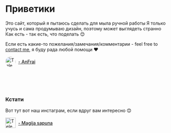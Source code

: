 # Приветики

Это сайт, который я пытаюсь сделать для мыла ручной работы
Я только учусь и сама продумываю дизайн, поэтому может выглядеть странно
Как есть - так есть, что поделать 😊

Если есть какие-то пожелания/замечания/комментарии - feel free to<a href="https://t.me/AnFrai"> contact me,</a> я буду рада любой помощи ❤️

<a href="https://t.me/AnFrai" style="display: flex; gap: 8px; align-items: center;">
  <img src="https://upload.wikimedia.org/wikipedia/commons/thumb/8/82/Telegram_logo.svg/64px-Telegram_logo.svg.png" alt="Telegram" width="32" height="32" style="border-radius: 50%;">
  <div style="font-weight: 500; text-decoration: none;">- AnFrai </div>
</a>

<br>
<br>
<br>
<br>

### Кстати
Вот тут вот наш инстаграм, если вдруг вам интересно 😊

<a href="https://t.me/AnFrai" style="display: flex; gap: 8px; align-items: center;">
  <img src="https://upload.wikimedia.org/wikipedia/commons/thumb/a/a5/Instagram_icon.png/600px-Instagram_icon.png" alt="Telegram" width="32" height="32">
  <div style="font-weight: 500; text-decoration: none;">- Magija sapuna </div>
</a>
